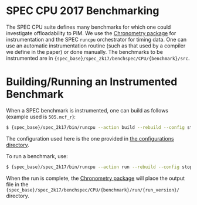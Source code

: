 # SPEC CPU 2017 Benchmarking

The SPEC CPU suite defines many benchmarks for which one could investigate offloadability to PIM. We use the [Chronometry package](https://github.com/dovedevic/blimp/tree/main/chronometry) for instrumentation and the SPEC `runcpu` orchestrator for timing data. One can use an automatic instrumentation routine (such as that used by a compiler we define in the paper) or done manually. The benchmarks to be instrumented are in `{spec_base}/spec_2k17/benchspec/CPU/{benchmark}/src`.

# Building/Running an Instrumented Benchmark

When a SPEC benchmark is instrumented, one can build as follows (example used is `505.mcf_r`):

```sh
$ {spec_base}/spec_2k17/bin/runcpu --action build --rebuild --config stopwatch-testing-configuration 505.mcf_r
```

The configuration used here is the one provided in [the configurations directory](https://github.com/dovedevic/blimp/blob/main/spec/configurations/stopwatch-testing-configuration.cfg).

To run a benchmark, use:

```sh
$ {spec_base}/spec_2k17/bin/runcpu --action run --rebuild --config stopwatch-testing-configuration 505.mcf_r
```

When the run is complete, the [Chronometry package](https://github.com/dovedevic/blimp/tree/main/chronometry) will place the output file in the `{spec_base}/spec_2k17/benchspec/CPU/{benchmark}/run/{run_version}/` directory.
